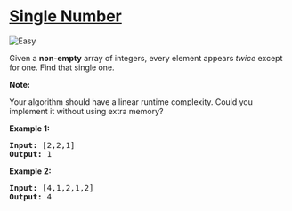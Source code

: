 # [Single Number](https://leetcode.com/problems/single-number/)
<img src="https://img.shields.io/badge/difficulty-easy-green.svg?style=flat-square" alt="Easy" />

<p>Given a <strong>non-empty</strong>&nbsp;array of integers, every element appears <em>twice</em> except for one. Find that single one.</p>

<p><strong>Note:</strong></p>

<p>Your algorithm should have a linear runtime complexity. Could you implement it without using extra memory?</p>

<p><strong>Example 1:</strong></p>

<pre>
<strong>Input:</strong> [2,2,1]
<strong>Output:</strong> 1
</pre>

<p><strong>Example 2:</strong></p>

<pre>
<strong>Input:</strong> [4,1,2,1,2]
<strong>Output:</strong> 4
</pre>

